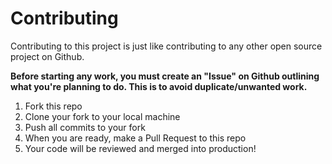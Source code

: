 # Contributing

Contributing to this project is just like contributing to any other open source project on Github.

**Before starting any work, you must create an "Issue" on Github outlining what you're planning to do. This is to avoid duplicate/unwanted work.**

1. Fork this repo
2. Clone your fork to your local machine
3. Push all commits to your fork
4. When you are ready, make a Pull Request to this repo
5. Your code will be reviewed and merged into production!